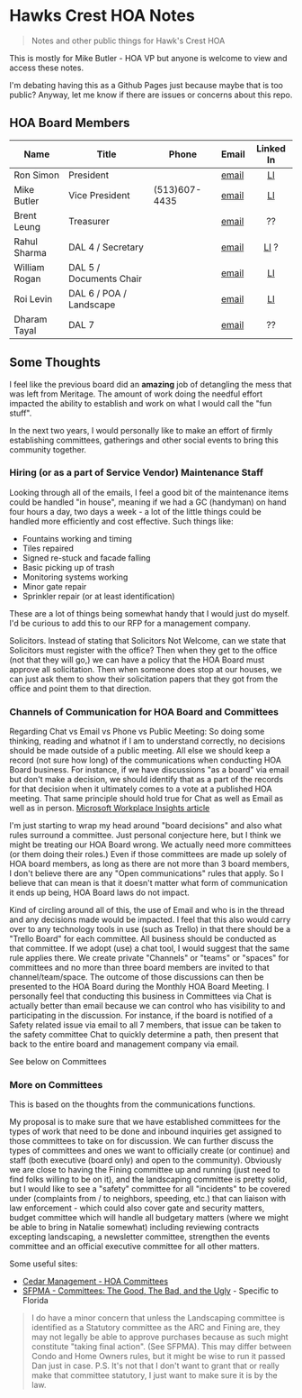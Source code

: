 # Hawks Crest HOA Notes

> Notes and other public things for Hawk's Crest HOA

This is mostly for Mike Butler - HOA VP but anyone is welcome to view and access these notes.

I'm debating having this as a Github Pages just because maybe that is too public? Anyway, let me know if there are issues or concerns about this repo.

## HOA Board Members

| Name          | Title                   | Phone         | Email                                                |                        Linked In                         |
| ------------- | ----------------------- | ------------- | ---------------------------------------------------- | :------------------------------------------------------: |
| Ron Simon     | President               |               | [email](mailto:hawkscresthoapresident@gmail.com)     | [LI](https://www.linkedin.com/in/ronald-simon-2b018226/) |
| Mike Butler   | Vice President          | (513)607-4435 | [email](mailto:hawkscresthoavicepresident@gmail.com) |  [LI](https://www.linkedin.com/in/mike-butler-6401634/)  |
| Brent Leung   | Treasurer               |               | [email](mailto:hawkscresthoatreasurer@gmail.com)     |                            ??                            |
| Rahul Sharma  | DAL 4 / Secretary       |               | [email](emailto:hawkscrestdirector4@gmail.com)       |     [LI](https://www.linkedin.com/in/rahulsh780/) ?      |
| William Rogan | DAL 5 / Documents Chair |               | [email](mailto:hawkscrestdirector5@gmail.com)        |     [LI](https://www.linkedin.com/in/williamrogan/)      |
| Roi Levin     | DAL 6 / POA / Landscape |               | [email](mailto:hawkscrestdirector6@gmail.com)        |   [LI](https://www.linkedin.com/in/roi-levin-b87aab8/)   |
| Dharam Tayal  | DAL 7                   |               | [email](mailto:hawkscrestdirector7@gmail.com)        |                            ??                            |

## Some Thoughts

I feel like the previous board did an **amazing** job of detangling the mess that was left from Meritage. The amount of work doing the needful effort impacted the ability to establish and work on what I would call the "fun stuff".

In the next two years, I would personally like to make an effort of firmly establishing committees, gatherings and other social events to bring this community together.

### Hiring (or as a part of Service Vendor) Maintenance Staff

Looking through all of the emails, I feel a good bit of the maintenance items could be handled "in house", meaning if we had a GC (handyman) on hand four hours a day, two days a week - a lot of the little things could be handled more efficiently and cost effective. Such things like:

- Fountains working and timing
- Tiles repaired
- Signed re-stuck and facade falling
- Basic picking up of trash
- Monitoring systems working
- Minor gate repair
- Sprinkler repair (or at least identification)

These are a lot of things being somewhat handy that I would just do myself. I'd be curious to add this to our RFP for a management company.

Solicitors. Instead of stating that Solicitors Not Welcome, can we state that Solicitors must register with the office? Then when they get to the office (not that they will go,) we can have a policy that the HOA Board must approve all solicitation. Then when someone does stop at our houses, we can just ask them to show their solicitation papers that they got from the office and point them to that direction.

### Channels of Communication for HOA Board and Committees

Regarding Chat vs Email vs Phone vs Public Meeting: So doing some thinking, reading and whatnot if I am to understand correctly, no decisions should be made outside of a public meeting. All else we should keep a record (not sure how long) of the communications when conducting HOA Board business. For instance, if we have discussions "as a board" via email but don't make a decision, we should identify that as a part of the records for that decision when it ultimately comes to a vote at a published HOA meeting. That same principle should hold true for Chat as well as Email as well as in person.  [Microsoft Workplace Insights article](https://workplaceinsights.microsoft.com/collaboration/what-email-im-and-the-phone-are-each-good-for/)

I'm just starting to wrap my head around "board decisions" and also what rules surround a committee. Just personal conjecture here, but I think we might be treating our HOA Board wrong. We actually need more committees (or them doing their roles.) Even if those committees are made up solely of HOA board members, as long as there are not more than 3 board members, I don't believe there are any "Open communications" rules that apply. So I believe that can mean is that it doesn't matter what form of communication it ends up being, HOA Board laws do not impact.

Kind of circling around all of this, the use of Email and who is in the thread and any decisions made would be impacted. I feel that this also would carry over to any technology tools in use (such as Trello) in that there should be a "Trello Board" for each committee. All business should be conducted as that committee. If we adopt (use) a chat tool, I would suggest that the same rule applies there. We create private "Channels" or "teams" or "spaces" for committees and no more than three board members are invited to that channel/team/space. The outcome of those discussions can then be presented to the HOA Board during the Monthly HOA Board Meeting. I personally feel that conducting this business in Committees via Chat is actually better than email because we can control who has visibility to and participating in the discussion. For instance, if the board is notified of a Safety related issue via email to all 7 members, that issue can be taken to the safety committee Chat to quickly determine a path, then present that back to the entire board and management company via email.

See below on Committees

### More on Committees

This is based on the thoughts from the communications functions.

My proposal is to make sure that we have established committees for the types of work that need to be done and inbound inquiries get assigned to those committees to take on for discussion. We can further discuss the types of committees and ones we want to officially create (or continue) and staff (both executive (board only) and open to the community). Obviously we are close to having the Fining committee up and running (just need to find folks willing to be on it), and the landscaping committee is pretty solid, but I would like to see a "safety" committee for all "incidents" to be covered under (complaints from / to neighbors, speeding, etc.) that can liaison with law enforcement - which could also cover gate and security matters, budget committee which will handle all budgetary matters (where we might be able to bring in Natalie somewhat) including reviewing contracts excepting landscaping, a newsletter committee, strengthen the events committee and an official executive committee for all other matters.

Some useful sites:

- [Cedar Management - HOA Committees](https://www.cedarmanagementgroup.com/hoa-committees/)
- [SFPMA - Committees: The Good, The Bad, and the Ugly](https://sfpma.com/committees-the-good-the-bad-and-the-ugly/) - Specific to Florida

> I do have a minor concern that unless the Landscaping committee is identified as a Statutory committee as the ARC and Fining are, they may not legally be able to approve purchases because as such might constitute "taking final action". (See SFPMA). This may differ between Condo and Home Owners rules, but it might be wise to run it passed Dan just in case. P.S. It's not that I don't want to grant that or really make that committee statutory, I just want to make sure it is by the law.
